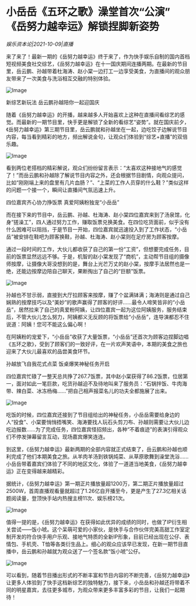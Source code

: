 # 小岳岳《五环之歌》澡堂首次“公演” 《岳努力越幸运》解锁捏脚新姿势

*娱乐资本论|2021-10-09|直播*

来了来了！最新一期的《岳努力越幸运》终于来了，作为快手娱乐自制的国内首档短视频美食社交综艺，《岳努力越幸运》在十一国庆期间连播两期。在最新的节目里，岳云鹏、孙越带着杜海涛、赵小棠一边打工一边享受美食，为直播间的观众朋友带来了一次美食与洗浴相互交融的特别体验。

![Image](https://mp.toutiao.com/mp/agw/article_material/open_image/get?code=YTE0OTA0NjJlNWQzMDBhM2I5Mzc1MWIzY2M4MjZjYmIsMTYzMzc2NDY1MDcxMA==)

新综艺新玩法 岳云鹏孙越陪你一起迎国庆

随着《岳努力越幸运》的开播，越来越多人开始喜欢上这种在直播间看综艺的感觉。而最新的一期节目里，快手更是解锁了全新的看综艺“姿势”。就在国庆前夕，《岳努力越幸运》第三期节目里，岳云鹏就和孙越坐在一起，边吃饺子边解说节目内容，每当看到精彩的地方，频出解说金句，让观众们体验到“综艺+直播”的双倍乐趣。

![Image](https://mp.toutiao.com/mp/agw/article_material/open_image/get?code=ZjUxNzk1MzAyNTA0ZWE2ZTY1NDUwZTllMjg3OGI2MzcsMTYzMzc2NDY1MDcxMA==)

看到两位老搭档的精彩解说，观众们纷纷留言表示：“太喜欢这种接地气的感觉了！”而岳云鹏和孙越除了解说节目内容之外，还会根据节目剧情，向观众提问，比如“刚刚端上来的盘里有几片血肠？”、“上菜的工作人员穿的什么鞋？”类似这样的问题一个接一个，瞬间让直播间气氛迅速上升。

四位嘉宾齐心协力挣饭票 真爱阿姨粉独宠“小岳岳”

而在接下来的节目中，岳云鹏、孙越、杜海涛、赵小棠四位嘉宾来到了汤泉馆，化身“搓澡工”，四人通过努力工作，赚取饭票兑换美食。在四位吃货面前，似乎没有什么困难可以阻挡，于是节目一开始，四位嘉宾就迅速投入到了工作状态，“小岳岳”被安排在鞋吧为顾客换鞋，孙越、杜海涛、赵小棠则在足疗房为顾客按摩。

通过一段时间的工作，大伙儿都收获了自己的第一份“工资”，但想要完成任务，目前的饭票显然远远不够。于是，机智的赵小棠发现了“商机”，主动帮节目组的摄像师按摩，让摄像大哥没想到的是，舞台上光芒万丈的赵小棠，按摩手法居然也是一绝，还能边按摩边陪自己聊天，果断掏出了自己的“巨额”饭票。

![Image](https://mp.toutiao.com/mp/agw/article_material/open_image/get?code=ZDZlZjEwNTY0MDM0OTI4YmI1ODA5MzhiZWEwNjY1MjIsMTYzMzc2NDY1MDcxMA==)

孙越也不甘示弱，直接到大厅拉顾客来按摩，赚了个盆满钵满；海涛则是通过自己娴熟的按摩技巧以及“美妙”的歌声赢得了顾客的好评......最令人啼笑皆非的“小岳岳”，居然拉来了自己的真爱粉阿姨，让四位嘉宾一起为这位阿姨服务，服务结束后，不管大伙儿怎么努力，阿姨都义无反顾的将饭票给“小岳岳”，连导演都忍不住说道：阿姨！您可不能这么偏心啊！

在阿姨粉的宠爱下，“小岳岳”收获了大量饭票，“小岳岳”还首次为顾客边捏脚边唱《五环之歌》，受到了顾客们的一致好评，在一片欢声笑语中，本期的美食之旅也迎来了大伙儿最喜欢的品尝美食环节。

孙越放飞自我花式点菜 饭桌爆笑神秘任务开启

四位嘉宾忙碌了一整天总共挣了267.7饭票，其中赵小棠获得了86.2饭票，位居第一，面对如此一笔巨款，吃货孙越迫不及待地叫来了服务员：“石锅拌饭、牛肉海带、辣白菜、冰冻杨梅......”把自己相声报菜名儿的功夫全都施展了出来。

![Image](https://mp.toutiao.com/mp/agw/article_material/open_image/get?code=NzI5ODE2ZjNmZDE2MTc0ZWNiOTk2ODg5ZmZhN2ZlMzYsMTYzMzc2NDY1MDcxMA==)

吃饭的时候，四位嘉宾还接到了节目组给出的神秘任务，小岳岳需要给身边的人“投食”、小棠要悄悄捂嘴笑、海涛要找人玩石头剪刀布、孙越则需要让大伙儿边吃边报数......为了完成任务，四位嘉宾怪招频出，各种“不着痕迹”的表演引得观众们不停发弹幕留言互动，现场嘉宾爆笑连连。

到这里，《岳努力越幸运》最新两期的全部内容就正式结束了，岳云鹏和孙越也顺利完成了他们本期美食之旅。从羊肉羊汤到铁锅炖菜、从草原歌舞到澡堂洗浴......小岳岳带着嘉宾们体验了不同的地区文化，体验了一道道当地美食，《岳努力越幸运》正在变得越来越精彩。

据统计，《岳努力越幸运》第一期正片播放量超1200万，第二期正片播放量超过2500W，首周直播观看量就超过了1.26亿自开播至今，更是产生了27.3亿相关话题阅读量，登顶快手站内热搜主榜11次、娱乐榜21次。

![Image](https://mp.toutiao.com/mp/agw/article_material/open_image/get?code=ZGY3ZWQxYmUyMjViNzRmNTE0NWEwYjkwMzQzY2EwYTIsMTYzMzc2NDY1MDcxMA==)

值得一提的是，《岳努力越幸运》在获得如此优异的成绩的同时，也做了IP衍生相关尝试——饭小唬。这个呆萌可爱的小家伙，是快手与合作伙伴完美高甜工作室定制开发的符合快手用户乐观、接地气特质的全新IP形象，目前已经出现在公仔、表情包、手机壳、T恤等各类衍生品上。细心的观众应该早已发现，在新一期节目直播中，岳云鹏和孙越就为观众送了一个签名款“饭小唬”公仔。

![Image](https://mp.toutiao.com/mp/agw/article_material/open_image/get?code=YTUwNWE2ZTQxODA0MDA2ZWFlOWFmOGI0ODJiZjQxYmEsMTYzMzc2NDY1MDcxMA==)

可以看到，随着节目播出形式的不断丰富和节目内容的不断完善，《岳努力越幸运》让更多人体验到了快手这档新综艺的独特魅力，接下来，小岳岳和孙越还将带着不同的明星嘉宾，去往更多城市，为观众带来更多丰富多彩的节目，让我们一起期待！

